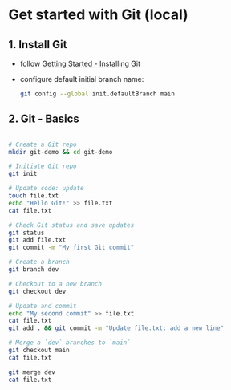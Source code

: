 
# Get started with Git (local)

## 1. Install Git 

- follow [Getting Started - Installing Git](https://git-scm.com/book/en/v2/Getting-Started-Installing-Git)
- configure default initial branch name:

    ```bash
    git config --global init.defaultBranch main
    ```

## 2. Git - Basics 

```bash

# Create a Git repo
mkdir git-demo && cd git-demo

# Initiate Git repo
git init 

# Update code: update 
touch file.txt 
echo "Hello Git!" >> file.txt
cat file.txt 

# Check Git status and save updates
git status 
git add file.txt 
git commit -m "My first Git commit"

# Create a branch
git branch dev

# Checkout to a new branch
git checkout dev 

# Update and commit
echo "My second commit" >> file.txt
cat file.txt 
git add . && git commit -m "Update file.txt: add a new line"

# Merge a `dev` branches to `main`
git checkout main 
cat file.txt

git merge dev
cat file.txt
```
